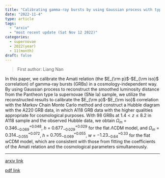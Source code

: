 ```yaml
---
title: "Calibrating gamma-ray bursts by using Gaussian process with type Ia supernovae"
date: "2022-11-4"
type: article
tags:
  - "arxiv"
  - "most recent update (Sat Nov 12 2022)"
categories:
  - supernovae
  - 2022(year)
  - 11(month)
draft: false
---
```


> First author: Liang Nan

 In this paper, we calibrate the Amati relation (the $E_{\rm p}$-$E_{\rm iso}$
correlation) of gamma-ray bursts (GRBs) in a cosmology-independent way. By
using Gaussian process to reconstruct the smoothed luminosity distance from the
Pantheon type Ia supernovae (SNe Ia) sample, we utilize the reconstructed
results to calibrate the $E_{\rm p}$-$E_{\rm iso}$ correlation with the Markov
Chain Monte Carlo method and construct a Hubble diagram with the A220 GRB data,
in which A118 GRB data with the higher qualities appropriate for cosmological
purposes. With 98 GRBs at $1.4<z\leq8.2$ in A118 sample and the observed Hubble
data, we obtain $\Omega_m$ = $0.346^{+0.048}_{-0.069}$, $h$ =
$0.677^{+0.029}_{-0.029}$ for the flat $\Lambda$CDM model, and $\Omega_m$ =
$0.314^{+0.072}_{-0.055}$, $h$ = $0.705^{+0.055}_{-0.069}$, $w$ =
$-1.23^{+0.33}_{-0.64}$ for the flat $w$CDM model, which are consistent with
those from fitting the coefficients of the Amati relation and the cosmological
parameters simultaneously.

---
[arxiv link](http://arxiv.org/abs/2211.02473v1)

[pdf link](http://arxiv.org/pdf/2211.02473v1)